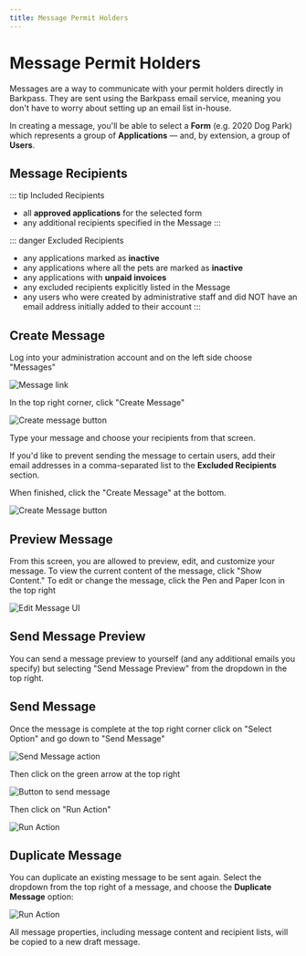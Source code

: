 ```yaml
---
title: Message Permit Holders
---
```

# Message Permit Holders

Messages are a way to communicate with your permit holders directly in Barkpass. They are sent using the Barkpass email service, meaning you don't have to worry about setting up an email list in-house.

In creating a message, you'll be able to select a **Form** (e.g. 2020 Dog Park) which represents a group of **Applications** — and, by extension, a group of **Users**.

## Message Recipients

::: tip Included Recipients
* all **approved applications** for the selected form
* any additional recipients specified in the Message
:::

::: danger Excluded Recipients
* any applications marked as **inactive**
* any applications where all the pets are marked as **inactive**
* any applications with **unpaid invoices**
* any excluded recipients explicitly listed in the Message
* any users who were created by administrative staff and did NOT have an email address initially added to their account
:::

## Create Message

Log into your administration account and on the left side choose "Messages"

![Message link](/images/uploads/messages.png)

In the top right corner, click "Create Message"

![Create message button](/images/uploads/create-messages.png)

Type your message and choose your recipients from that screen.

If you'd like to prevent sending the message to certain users, add their email addresses in a comma-separated list to the **Excluded Recipients** section.

When finished, click the "Create Message" at the bottom.

![Create Message button](/images/uploads/create-message.png)

## Preview Message

From this screen, you are allowed to preview, edit, and customize your message. To view the current content of the message, click "Show Content." To edit or change the message, click the Pen and Paper Icon in the top right

![Edit Message UI](/images/uploads/screen-shot-2019-11-05-at-1.34.41-pm.png)

## Send Message Preview

You can send a message preview to yourself (and any additional emails you specify) but selecting "Send Message Preview" from the dropdown in the top right.

## Send Message

Once the message is complete at the top right corner click on "Select Option" and go down to "Send Message"

![Send Message action](/images/uploads/send-message.png)

Then click on the green arrow at the top right

![Button to send message](/images/uploads/screen-shot-2019-11-05-at-1.56.05-pm.png)

Then click on "Run Action"

![Run Action](/images/uploads/run-action.png)

## Duplicate Message

You can duplicate an existing message to be sent again. Select the dropdown from the top right of a message, and choose the **Duplicate Message** option:

![Run Action](/images/uploads/duplicate-message.png)

All message properties, including message content and recipient lists, will be copied to a new draft message.
